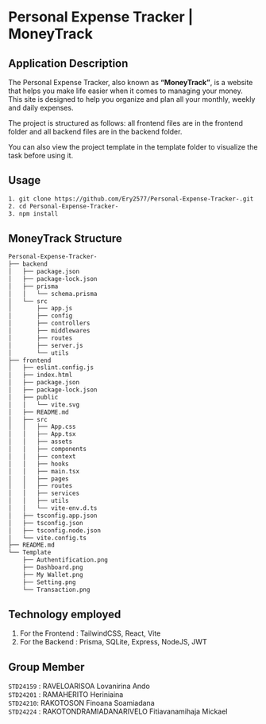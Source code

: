 # Personal Expense Tracker | MoneyTrack 

## Application Description 
The Personal Expense Tracker, also known as **“MoneyTrack”**, is a website that helps you make life easier when it comes to managing your money. This site is designed to help you organize and plan all your monthly, weekly and daily expenses.

The project is structured as follows: all frontend files are in the frontend folder and all backend files are in the backend folder.

You can also view the project template in the template folder to visualize the task before using it.

## Usage
``` bash 
1. git clone https://github.com/Ery2577/Personal-Expense-Tracker-.git   
2. cd Personal-Expense-Tracker-  
3. npm install 
```

## MoneyTrack Structure
```bash
Personal-Expense-Tracker-
├── backend
│   ├── package.json
│   ├── package-lock.json
│   ├── prisma
│   │   └── schema.prisma
│   └── src
│       ├── app.js
│       ├── config
│       ├── controllers
│       ├── middlewares
│       ├── routes
│       ├── server.js
│       └── utils
├── frontend
│   ├── eslint.config.js
│   ├── index.html
│   ├── package.json
│   ├── package-lock.json
│   ├── public
│   │   └── vite.svg
│   ├── README.md
│   ├── src
│   │   ├── App.css
│   │   ├── App.tsx
│   │   ├── assets
│   │   ├── components
│   │   ├── context
│   │   ├── hooks
│   │   ├── main.tsx
│   │   ├── pages
│   │   ├── routes
│   │   ├── services
│   │   ├── utils
│   │   └── vite-env.d.ts
│   ├── tsconfig.app.json
│   ├── tsconfig.json
│   ├── tsconfig.node.json
│   └── vite.config.ts
├── README.md
└── Template
    ├── Authentification.png
    ├── Dashboard.png
    ├── My Wallet.png
    ├── Setting.png
    └── Transaction.png
```

## Technology employed
1. For the Frontend : TailwindCSS, React, Vite
2. For the Backend : Prisma, SQLite, Express, NodeJS, JWT


## Group Member 
` STD24159 ` : RAVELOARISOA Lovanirina Ando <br> 
` STD24201 ` : RAMAHERITO Heriniaina <br>
` STD24210 `: RAKOTOSON Finoana Soamiadana <br>
` STD24224 ` : RAKOTONDRAMIADANARIVELO Fitiavanamihaja Mickael